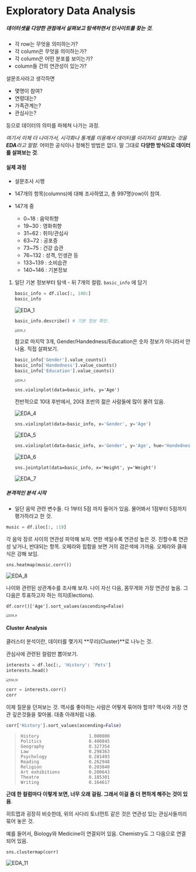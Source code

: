 # Exploratory Data Analysis

##### 데이터셋을 다양한 관점에서 살펴보고 탐색하면서 인사이트를 찾는 것. 

- 각 row는 무엇을 의미하는가?
- 각 column은 무엇을 의미하는가?
- 각 column은 어떤 분포를 보이는가?
- column들 간의 연관성이 있는가?

설문조사라고 생각하면

- 몇명이 참여?
- 연령대는?
- 가족관계는?
- 관심사는?

등으로 데이터의 의미를 파헤쳐 나가는 과정. 

*여기서 이제 더 나아가서, 시각화나 통계를 이용해서 데이터를 이리저리 살펴보는 것을 **EDA**라고 말함.*  어떠한 공식이나 정해진 방법은 없다. 말 그대로 **다양한 방식으로 데이터를 살펴보는 것**.

 

####  실제 과정

- 설문조사 시행
- 147개의 항목(columns)에 대해 조사하였고, 총 997명(row)이 참여.

- 147개 중
  - 0~18 : 음악취향
  - 19~30 : 영화취향
  - 31~62 : 취미/관심사
  - 63~72 : 공포증
  - 73~75 : 건강 습관
  - 76~132 : 성격, 인생관 등
  - 133~139 : 소비습관
  - 140~146 : 기본정보

1. 일단 기본 정보부터 탐색 - 뒤 7개의 컬럼. `basic_info` 에 담기

   ```python
   basic_info = df.iloc[:, 140:]
   basic_info
   ```

   

   ![EDA_1](./resources/EDA_1.png)

   ```python
   basic_info.describe() # 기본 정보 확인. 
   ```

   <img src="./resources/EDA_2.png" alt="EDA_2" style="zoom:50%;" />

   참고로 마지막 3개, Gender/Handedness/Education은 숫자 정보가 아니라서 안나옴. 직접 살펴보기. 

   ```python
   basic_info['Gender'].value_counts()
   basic_info['Handedness'].value_counts() 
   basic_info['Education'].value_counts()
   ```

   <img src="./resources/EDA_3.png" alt="EDA_3" style="zoom:50%;" />

   ```
   sns.violinplot(data=basic_info, y='Age')
   ```

   전반적으로 10대 후반에서, 20대 초반의 젊은 사람들에 많이 몰려 있음. 

   <img src="./resources/EDA_4.png" alt="EDA_4" style="zoom:100%;" />

   

   ```python
   sns.violinplot(data=basic_info, x='Gender', y='Age')
   ```

   <img src="./resources/EDA_5.png" alt="EDA_5" style="zoom:100%;" />

   ```python
   sns.violinplot(data=basic_info, x='Gender', y='Age', hue='Handedness')
   ```

   <img src="./resources/EDA_6.png" alt="EDA_6" style="zoom:100%;" />

   ```
   sns.jointplot(data=basic_info, x='Height', y='Weight')
   ```

   <img src="./resources/EDA_7.png" alt="EDA_7" style="zoom:100%;" />

##### 본격적인 분석 시작

-  일단 음악 관련 변수들. 다 1부터 5점 까지 들어가 있음. 물어봐서 1점부터 5점까지 평가하라고 한 것. 

  ```python
  music = df.iloc[:, :19]
  ```

  각 음악 장르 사이의 연관성 파악해 보자. 연한 색일수록 연관성 높은 것. 진할수록 연관성 낮거나, 반대되는 항목. 오페라와 힙합을 보면 거의 검은색에 가까움. 오페라와 클래식은 강해 보임. 

  ```
  sns.heatmap(music.corr())
  ```

  <img src="./resources/EDA_8.png" alt="EDA_8" style="zoom:100%;" />

  나이와 관련된 상관계수를 조사해 보자. 나이 자신 다음, 몸무게와 가장 연관성 높음. 그 다음은 투표하고자 하는 의지(Elections). 

  ```
  df.corr()['Age'].sort_values(ascending=False)
  ```

  <img src="./resources/EDA_9.png" alt="EDA_9" style="zoom:50%;" />



#### Cluster Analysis

클러스터 분석이란, 데이터를 몇가지 **무리(Cluster)**로 나누는 것.

관심사에 관련된 컬럼만 뽑아보기. 

```python
interests = df.loc[:, 'History': 'Pets']
interests.head()
```

<img src="./resources/EDA_10.png" alt="EDA_10" style="zoom:50%;" />

```python
corr = interests.corr()
corr
```



이제 질문을 던져보는 것. 역사를 좋아하는 사람은 어떻게 묶어야 할까? 역사와 가장 연관 깊은것들을 찾아봄. 대충 아래처럼 나옴. 

```python
corr['History'].sort_values(ascending=False)
```

> ```
> History                   1.000000
> Politics                  0.400845
> Geography                 0.327354
> Law                       0.298363
> Psychology                0.281493
> Reading                   0.262948
> Religion                  0.203840
> Art exhibitions           0.200643
> Theatre                   0.185301
> Writing                   0.164617
> ```

**근데 한 컬럼마다 이렇게 보면, 너무 오래 걸림. 그래서 이걸 좀 더 편하게 해주는 것이 있음**.

히트맵과 굉장히 비슷한데, 위의 사다리 토너먼트 같은 것은 연관성 있는 관심사들끼리 묶어 놓은 것. 

예를 들어서, Biology와 Medicine이 연결되어 있음. Chemistry도 그 다음으로 연결되어 있음. 

 ```
sns.clustermap(corr)
 ```

<img src="./resources/EDA_11.png" alt="EDA_11" style="zoom:100%;" />







